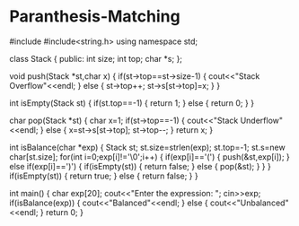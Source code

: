 # Paranthesis-Matching

#include <iostream>
#include<string.h>
using namespace std;

class Stack
{
public:
    int size;
    int top;
    char *s;
};

void push(Stack *st,char x)
{
    if(st->top==st->size-1)
    {
        cout<<"Stack Overflow"<<endl;
    }
    else
    {
        st->top++;
        st->s[st->top]=x;
    }
}

int isEmpty(Stack st)
{
    if(st.top==-1)
    {
        return 1;
    }
    else
    {
        return 0;
    }
}

char pop(Stack *st)
{
    char x=1;
    if(st->top==-1)
    {
        cout<<"Stack Underflow"<<endl;
    }
    else
    {
        x=st->s[st->top];
        st->top--;
    }
    return x;
}



int isBalance(char *exp)
{
    Stack st;
    st.size=strlen(exp);
    st.top=-1;
    st.s=new char[st.size];
    for(int i=0;exp[i]!='\0';i++)
    {
        if(exp[i]=='(')
        {
            push(&st,exp[i]);
        }
        else if(exp[i]==')')
        {
            if(isEmpty(st))
            {
                return false;
            }
            else
            {
                pop(&st);
            }
        }
    }
    if(isEmpty(st))
    {
        return true;
    }
    else
    {
        return false;
    }
}

int main()
{
    char exp[20];
    cout<<"Enter the expression: ";
    cin>>exp;
    if(isBalance(exp))
    {
        cout<<"Balanced"<<endl;
    }
    else
    {
        cout<<"Unbalanced"<<endl;
    }
    return 0;
}

